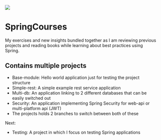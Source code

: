 <img src="https://img.shields.io/badge/jre-11-blue">

# SpringCourses
My exercises and new insights bundled together as I am reviewing previous projects and reading books while learning about best practices using Spring.

## Contains multiple projects

- Base-module: Hello world application just for testing the project structure
- Simple-rest: A simple example rest service application
- Multi-db: An application linking to 2 different databases that can be easily switched out
- Security: An application implementing Spring Security for web-api or multi-platform api (JWT)
 - The projects holds 2 branches to switch between both of these
 
Next:
- Testing: A project in which I focus on testing Spring applications


